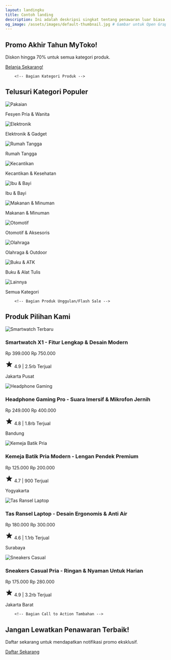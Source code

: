 ```yaml
---
layout: landingku
title: Contoh landing
description: Ini adalah deskripsi singkat tentang penawaran luar biasa kami.
og_image: /assets/images/default-thumbnail.jpg # Gambar untuk Open Graph
---
```


<!-- Main Banner/Carousel Area -->
<section class="hero-section">
            <div class="container">
                <h1>Promo Akhir Tahun MyToko!</h1>
                <p>Diskon hingga 70% untuk semua kategori produk.</p>
                <a href="#" class="btn">Belanja Sekarang!</a>
            </div>
        </section>

        <!-- Bagian Kategori Produk -->
<section class="categories-section">
            <div class="container">
                <h2 class="section-title">Telusuri Kategori Populer</h2>
                <div class="category-list">
                    <div class="category-item">
                        <img src="https://placehold.co/70x70/ee4d2d/FFFFFF?text=Pakaian" alt="Pakaian">
                        <p>Fesyen Pria & Wanita</p>
                    </div>
                    <div class="category-item">
                        <img src="https://placehold.co/70x70/ee4d2d/FFFFFF?text=Elek" alt="Elektronik">
                        <p>Elektronik & Gadget</p>
                    </div>
                    <div class="category-item">
                        <img src="https://placehold.co/70x70/ee4d2d/FFFFFF?text=Rumah" alt="Rumah Tangga">
                        <p>Rumah Tangga</p>
                    </div>
                    <div class="category-item">
                        <img src="https://placehold.co/70x70/ee4d2d/FFFFFF?text=Kec" alt="Kecantikan">
                        <p>Kecantikan & Kesehatan</p>
                    </div>
                    <div class="category-item">
                        <img src="https://placehold.co/70x70/ee4d2d/FFFFFF?text=Bayi" alt="Ibu & Bayi">
                        <p>Ibu & Bayi</p>
                    </div>
                    <div class="category-item">
                        <img src="https://placehold.co/70x70/ee4d2d/FFFFFF?text=Makanan" alt="Makanan & Minuman">
                        <p>Makanan & Minuman</p>
                    </div>
                    <div class="category-item">
                        <img src="https://placehold.co/70x70/ee4d2d/FFFFFF?text=Oto" alt="Otomotif">
                        <p>Otomotif & Aksesoris</p>
                    </div>
                    <div class="category-item">
                        <img src="https://placehold.co/70x70/ee4d2d/FFFFFF?text=Olahraga" alt="Olahraga">
                        <p>Olahraga & Outdoor</p>
                    </div>
                    <div class="category-item">
                        <img src="https://placehold.co/70x70/ee4d2d/FFFFFF?text=Buku" alt="Buku & ATK">
                        <p>Buku & Alat Tulis</p>
                    </div>
                    <div class="category-item">
                        <img src="https://placehold.co/70x70/ee4d2d/FFFFFF?text=Lainnya" alt="Lainnya">
                        <p>Semua Kategori</p>
                    </div>
                </div>
            </div>
        </section>

        <!-- Bagian Produk Unggulan/Flash Sale -->
<section class="products-section">
            <div class="container">
                <h2 class="section-title">Produk Pilihan Kami</h2>
                <div class="product-grid">
                    <!-- Kartu Produk 1 -->
                    <div class="product-card">
                        <img src="https://placehold.co/400x400/EE4D2D/FFFFFF?text=Smart+Watch" alt="Smartwatch Terbaru">
                        <div class="product-info">
                            <h3>Smartwatch X1 - Fitur Lengkap & Desain Modern</h3>
                            <p class="product-price">Rp 399.000 <span class="original">Rp 750.000</span></p>
                            <p class="product-rating">
                                <svg xmlns="http://www.w3.org/2000/svg" width="24" height="24" viewBox="0 0 24 24" fill="currentColor"><path d="M12 17.27L18.18 21l-1.64-7.03L22 9.24l-7.19-.61L12 2 9.19 8.63 2 9.24l5.46 4.73L5.82 21z"/></svg> 4.9 | 2.5rb Terjual
                            </p>
                            <p class="product-location">Jakarta Pusat</p>
                        </div>
                    </div>
                    <!-- Kartu Produk 2 -->
                    <div class="product-card">
                        <img src="https://placehold.co/400x400/EE4D2D/FFFFFF?text=Headphone" alt="Headphone Gaming">
                        <div class="product-info">
                            <h3>Headphone Gaming Pro - Suara Imersif & Mikrofon Jernih</h3>
                            <p class="product-price">Rp 249.000 <span class="original">Rp 400.000</span></p>
                            <p class="product-rating">
                                <svg xmlns="http://www.w3.org/2000/svg" width="24" height="24" viewBox="0 0 24 24" fill="currentColor"><path d="M12 17.27L18.18 21l-1.64-7.03L22 9.24l-7.19-.61L12 2 9.19 8.63 2 9.24l5.46 4.73L5.82 21z"/></svg> 4.8 | 1.8rb Terjual
                            </p>
                            <p class="product-location">Bandung</p>
                        </div>
                    </div>
                    <!-- Kartu Produk 3 -->
                    <div class="product-card">
                        <img src="https://placehold.co/400x400/EE4D2D/FFFFFF?text=Kemeja" alt="Kemeja Batik Pria">
                        <div class="product-info">
                            <h3>Kemeja Batik Pria Modern - Lengan Pendek Premium</h3>
                            <p class="product-price">Rp 125.000 <span class="original">Rp 200.000</span></p>
                            <p class="product-rating">
                                <svg xmlns="http://www.w3.org/2000/svg" width="24" height="24" viewBox="0 0 24 24" fill="currentColor"><path d="M12 17.27L18.18 21l-1.64-7.03L22 9.24l-7.19-.61L12 2 9.19 8.63 2 9.24l5.46 4.73L5.82 21z"/></svg> 4.7 | 900 Terjual
                            </p>
                            <p class="product-location">Yogyakarta</p>
                        </div>
                    </div>
                    <!-- Kartu Produk 4 -->
                    <div class="product-card">
                        <img src="https://placehold.co/400x400/EE4D2D/FFFFFF?text=Tas+Ransel" alt="Tas Ransel Laptop">
                        <div class="product-info">
                            <h3>Tas Ransel Laptop - Desain Ergonomis & Anti Air</h3>
                            <p class="product-price">Rp 180.000 <span class="original">Rp 300.000</span></p>
                            <p class="product-rating">
                                <svg xmlns="http://www.w3.org/2000/svg" width="24" height="24" viewBox="0 0 24 24" fill="currentColor"><path d="M12 17.27L18.18 21l-1.64-7.03L22 9.24l-7.19-.61L12 2 9.19 8.63 2 9.24l5.46 4.73L5.82 21z"/></svg> 4.6 | 1.1rb Terjual
                            </p>
                            <p class="product-location">Surabaya</p>
                        </div>
                    </div>
                    <!-- Kartu Produk 5 -->
                    <div class="product-card">
                        <img src="https://placehold.co/400x400/EE4D2D/FFFFFF?text=Sneakers" alt="Sneakers Casual">
                        <div class="product-info">
                            <h3>Sneakers Casual Pria - Ringan & Nyaman Untuk Harian</h3>
                            <p class="product-price">Rp 175.000 <span class="original">Rp 280.000</span></p>
                            <p class="product-rating">
                                <svg xmlns="http://www.w3.org/2000/svg" width="24" height="24" viewBox="0 0 24 24" fill="currentColor"><path d="M12 17.27L18.18 21l-1.64-7.03L22 9.24l-7.19-.61L12 2 9.19 8.63 2 9.24l5.46 4.73L5.82 21z"/></svg> 4.9 | 3.2rb Terjual
                            </p>
                            <p class="product-location">Jakarta Barat</p>
                        </div>
                    </div>
                </div>
            </div>
        </section>

        <!-- Bagian Call to Action Tambahan -->
<section class="cta-section">
            <div class="container">
                <h2>Jangan Lewatkan Penawaran Terbaik!</h2>
                <p>Daftar sekarang untuk mendapatkan notifikasi promo eksklusif.</p>
                <a href="#" class="btn">Daftar Sekarang</a>
            </div>
        </section>
